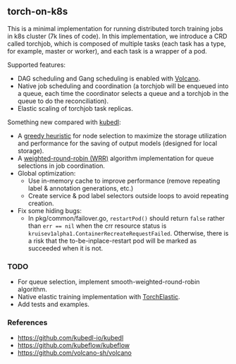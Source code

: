 ## torch-on-k8s

This is a minimal implementation for running distributed torch training jobs in k8s cluster (7k lines of code). 
In this implementation, we introduce a CRD called torchjob, which is composed of multiple tasks (each task has a type, 
for example, master or worker), and each task is a wrapper of a pod.

Supported features:
* DAG scheduling and Gang scheduling is enabled with [Volcano](https://github.com/volcano-sh/volcano).
* Native job scheduling and coordination (a torchjob will be enqueued into a queue, each time the coordinator 
  selects a queue and a torchjob in the queue to do the reconciliation).
* Elastic scaling of torchjob task replicas.

Something new compared with [kubedl](https://github.com/kubedl-io/kubedl):

* A [greedy heuristic](https://github.com/hliangzhao/torch-on-k8s/blob/cb0dd4d1dd5afa830426e97112d16ba1de49f4e9/controllers/train/torchjob_controller.go#L230) for node selection to maximize the storage utilization and performance for the saving of 
  output models (designed for local storage).
* A [weighted-round-robin (WRR)](https://github.com/hliangzhao/torch-on-k8s/blob/cb0dd4d1dd5afa830426e97112d16ba1de49f4e9/pkg/coordinator/core/policy.go#L89) algorithm implementation for queue selections in job coordination.
* Global optimization:
  + Use in-memory cache to improve performance (remove repeating label & annotation generations, etc.)
  + Create service & pod label selectors outside loops to avoid repeating creation.
* Fix some hiding bugs:
  + In pkg/common/failover.go, `restartPod()` should return `false` rather than `err == nil` when the crr resource 
    status is `kruisev1alpha1.ContainerRecreateRequestFailed`. Otherwise, there is a risk that the to-be-inplace-restart 
    pod will be marked as succeeded when it is not.

### TODO

* For queue selection, implement smooth-weighted-round-robin algorithm.
* Native elastic training implementation with [TorchElastic](https://pytorch.org/docs/stable/elastic/agent.html).
* Add tests and examples.

### References

* https://github.com/kubedl-io/kubedl
* https://github.com/kubeflow/kubeflow
* https://github.com/volcano-sh/volcano

